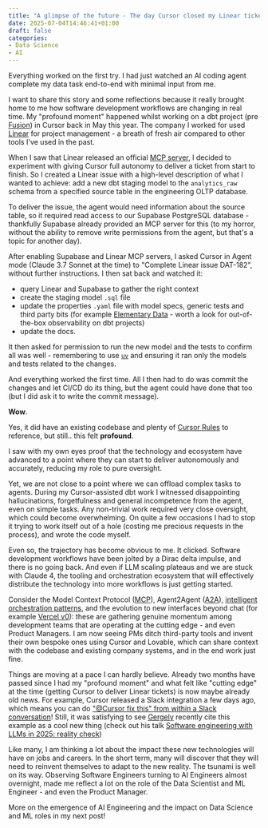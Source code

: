 ```yaml
---
title: "A glimpse of the future - The day Cursor closed my Linear ticket"
date: 2025-07-04T14:46:41+01:00
draft: false
categories:
- Data Science
- AI
---
```


Everything worked on the first try. I had just watched an AI coding agent complete my data task end-to-end with minimal input from me. 

I want to share this story and some reflections because it really brought home to me how software development workflows are changing in real time. My "profound moment" happened whilst working on a dbt project (pre [Fusion](https://docs.getdbt.com/docs/fusion/about-fusion)) in Cursor back in May this year. The company I worked for used [Linear](https://linear.app/) for project management -  a breath of fresh air compared to other tools I've used in the past.

When I saw that Linear released an official [MCP server](https://linear.app/changelog/2025-05-01-mcp), I decided to experiment with giving Cursor full autonomy to deliver a ticket from start to finish. So I created a Linear issue with a high-level description of what I wanted to achieve: add a new dbt staging model to the `analytics_raw` schema from a specified source table in the engineering OLTP database. 

To deliver the issue, the agent would need information about the source table, so it required read access to our Supabase PostgreSQL database - thankfully Supabase already provided an MCP server for this (to my horror, without the ability to remove write permissions from the agent, but that's a topic for another day).

After enabling Supabase and Linear MCP servers, I asked Cursor in Agent mode (Claude 3.7 Sonnet at the time) to "Complete Linear issue DAT-182", without further instructions. I then sat back and watched it:
- query Linear and Supabase to gather the right context
- create the staging model `.sql` file
- update the properties `.yaml` file with model specs, generic tests and third party bits (for example [Elementary Data](https://docs.elementary-data.com/oss/oss-introduction) - worth a look for out-of-the-box observability on dbt projects)
- update the docs. 

It then asked for permission to run the new model and the tests to confirm all was well - remembering to use [`uv`](https://docs.astral.sh/uv/) and ensuring it ran only the models and tests related to the changes. 

And everything worked the first time. All I then had to do was commit the changes and let CI/CD do its thing, but the agent could have done that too (but I did ask it to write the commit message).

**Wow**. 

Yes, it did have an existing codebase and plenty of [Cursor Rules](https://docs.cursor.com/context/rules) to reference, but still.. this felt **profound**.

I saw with my own eyes proof that the technology and ecosystem have advanced to a point where they can start to deliver autonomously and accurately, reducing my role to pure oversight.

Yet, we are not close to a point where we can offload complex tasks to agents. During my Cursor-assisted dbt work I witnessed disappointing hallucinations, forgetfulness and general incompetence from the agent, even on simple tasks. Any non-trivial work required very close oversight, which could become overwhelming. On quite a few occasions I had to stop it trying to work itself out of a hole (costing me precious requests in the process), and wrote the code myself.

Even so, the trajectory has become obvious to me. It clicked. Software development workflows have been jolted by a Dirac delta impulse, and there is no going back. And even if LLM scaling plateaus and we are stuck with Claude 4, the tooling and orchestration ecosystem that will effectively distribute the technology into more workflows is just getting started.  

Consider the Model Context Protocol ([MCP](https://modelcontextprotocol.io/introduction)), Agent2Agent ([A2A](https://developers.googleblog.com/en/a2a-a-new-era-of-agent-interoperability/)), [intelligent orchestration patterns](https://www.anthropic.com/engineering/building-effective-agents), and the evolution to new interfaces beyond chat (for example [Vercel v0](https://v0.dev/)):  these are gathering genuine momentum among development teams that are operating at the cutting edge - and even Product Managers. I am now seeing PMs ditch third-party tools and invent their own bespoke ones using Cursor and Lovable, which can share context with the codebase and existing company systems, and in the end work just fine. 

Things are moving at a pace I can hardly believe. Already two months have passed since I had my "profound moment" and what felt like "cutting edge" at the time (getting Cursor to deliver Linear tickets) is now maybe already old news. For example, Cursor released a Slack integration a few days ago, which means you can do ["@Cursor fix this" from within a Slack conversation](https://docs.cursor.com/slack)!  Still, it was satisfying to see [Gergely](https://blog.pragmaticengineer.com/author/gergely/)  recently cite this example as a cool new thing (check out his talk [Software engineering with LLMs in 2025: reality check](https://www.youtube.com/@pragmaticengineer)) 

Like many, I am thinking a lot about the impact these new technologies will have on jobs and careers. In the short term, many will discover that they will need to reinvent themselves to adapt to the new reality. The tsunami is well on its way. Observing Software Engineers turning to AI Engineers almost overnight, made me reflect a lot on the role of the Data Scientist and ML Engineer - and even the Product Manager. 

More on the emergence of AI Engineering and the impact on Data Science and ML roles in my next post!
